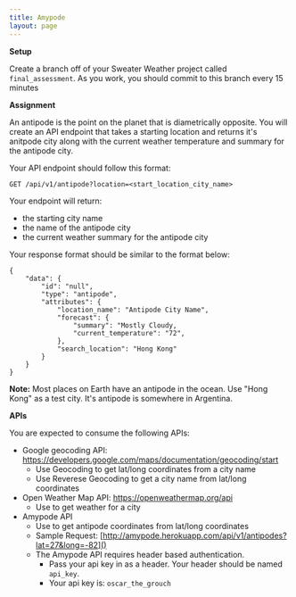```yaml
---
title: Amypode
layout: page
---
```


**Setup**

Create a branch off of your Sweater Weather project called `final_assessment`. As you work, you should commit to this branch every 15 minutes

**Assignment**

An antipode is the point on the planet that is diametrically opposite. You will create an API endpoint that takes a starting location and returns it's anitpode city along with the current weather temperature and summary for the antipode city.

Your API endpoint should follow this format:

```
GET /api/v1/antipode?location=<start_location_city_name>
```

Your endpoint will return:
    
  - the starting city name
  - the name of the antipode city
  - the current weather summary for the antipode city

Your response format should be similar to the format below:

```
{
    "data": {
        "id": "null",
        "type": "antipode",
        "attributes": {
            "location_name": "Antipode City Name",
            "forecast": {
                "summary": "Mostly Cloudy,
                "current_temperature": "72",
            },
            "search_location": "Hong Kong"
        }
    }
}
```

__Note:__ Most places on Earth have an antipode in the ocean. Use "Hong Kong" as a test city. It's antipode is somewhere in Argentina.

**APIs**

You are expected to consume the following APIs:

* Google geocoding API: https://developers.google.com/maps/documentation/geocoding/start 
    * Use Geocoding to get lat/long coordinates from a city name
    * Use Reverese Geocoding to get a city name from lat/long coordinates
* Open Weather Map API: https://openweathermap.org/api
    * Use to get weather for a city
* Amypode API
    * Use to get antipode coordinates from lat/long coordinates
    * Sample Request: [http://amypode.herokuapp.com/api/v1/antipodes?lat=27&long=-82]()
    * The Amypode API requires header based authentication.
        * Pass your api key in as a header. Your header should be named `api_key`.
        * Your api key is: `oscar_the_grouch`
